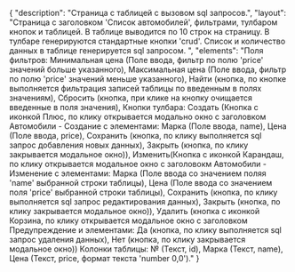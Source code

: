 {
"description": "Страница с таблицей с вызовом sql запросов.",
"layout": "Страница с заголовком 'Список автомобилей', фильтрами, тулбаром кнопок и таблицей. В таблице выводится по 10 строк на страницу. В тулбаре генерируются стандартные кнопки 'crud'. Список и количество данных в таблице генерируется sql запросом. ",
"elements": 
"Поля фильтров: Минимальная цена (Поле ввода, фильтр по полю 'price' значений больше указанного), Максимальная цена (Поле ввода, фильтр  по полю 'price' значений меньше указанного), Найти (кнопка, по кнопке выполняется фильтрация записей таблицы по введенным в полях значениям), Сбросить (кнопка, при клике на кнопку очищается введенные в поля значения),
Кнопки тулбара: 
Создать (Кнопка с иконкой Плюс, по клику открывается модально окно с заголовком Автомобили - Создание с элементами: Марка (Поле ввода, name), Цена (Поле ввода, price), Сохранить (кнопка, по клику выполняется sql запрос добавления новых данных), Закрыть (кнопка, по клику закрывается модальное окно)), 
Изменить(Кнопка с иконкой Карандаш, по клику открывается модальное окно с заголовокм Автомобили - Изменение с элементами: Марка (Поле ввода со значением поляя 'name' выбранной строки таблицы), Цена (Поле ввода со значением поля 'price' выбранной строки таблицы), Сохранить (кнопка, по клику выполняется sql запрос редактирования данных), Закрыть (кнопка, по клику закрывается модальное окно)), 
Удалить (кнопка с иконкой Корзина, по клику открывается модальное окно с заголовком Предупреждение и элементами: Да (кнопка, по клику выполняется sql запрос удаления данных), Нет (кнопка, по клику закрывается модальное окно))
Колонки таблицы: № (Текст, id), Марка (Текст, name), Цена (Текст, price, формат текста 'number 0,0')."
}